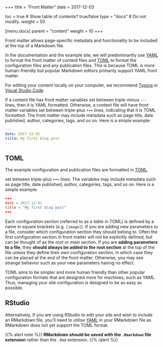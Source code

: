 +++
title = "Front Matter"
date = 2017-12-03

toc = true  # Show table of contents? true/false
type = "docs"  # Do not modify.
weight = 50

[menu.docs]
  parent = "content"
  weight = 10
+++

Front matter allows page-specific metadata and functionality to be included at the top of a Markdown file.

In the documentation and the example site, we will predominantly use [YAML](https://learnxinyminutes.com/docs/yaml/) to format the front matter of content files and [TOML](https://learnxinyminutes.com/docs/toml/) to format the configuration files and any publication files. This is because TOML is more human-friendly but popular Markdown editors primarily support YAML front matter.

For editing your content locally on your computer, we recommend [Typora](https://www.typora.io) or [Visual Studio Code](https://code.visualstudio.com).

If a content file has front matter variables set between triple-minus `---` lines, then it is YAML formatted. Otherwise, a content file will have front matter variables set between triple-plus `+++` lines, indicating that it is TOML formatted. The front matter may include metadata such as page title, date published, author, categories, tags, and so on. Here is a simple example:

```yaml
---
date: 2017-12-01
title: My first blog post
---
```

## TOML

The example configuration and publication files are formatted in [TOML](https://learnxinyminutes.com/docs/toml/).

set between triple-plus `+++` lines. The variables may include metadata such as page title, date published, author, categories, tags, and so on. Here is a simple example:

```toml
+++
date = 2017-12-01
title = "My first blog post"
+++
```

Each configuration section (referred to as a *table* in TOML) is defined by a name in square brackets (e.g. `[image]`). If you are adding new parameters to a file, consider which configuration section they should belong to. Often the first configuration section in front matter will not be explicitly defined, but can be thought of as the *root* or *main* section. If you are **adding parameters to a file**, they **should always be added to the root section** at the top of the file unless they define their own configuration section, in which case they can be placed at the end of the front matter. Otherwise, you may see strange behavior such as your new parameters having no effect.

TOML aims to be simpler and more human friendly than other popular configuration formats that are designed more for machines, such as YAML. Thus, managing your site configuration is designed to be as easy as possible.

## RStudio

Alternatively, if you are using RStudio to edit your site and wish to include an RMarkdown file, you'll need to utilise [YAML](https://learnxinyminutes.com/docs/yaml/) in your RMarkdown file as RMarkdown does not yet support the TOML format.

{{% alert note %}}
**RMarkdown should be saved with the `.Rmarkdown` file extension** rather than the `.Rmd` extension.
{{% /alert %}}
